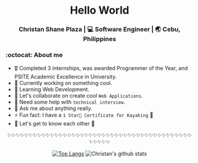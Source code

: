 <div align="center">
  <h1 align="center">Hello World</h1>
</div


<div align="center">
<h3 align="center"> Christan Shane Plaza | 💻 Software Engineer | 🌏 Cebu, Philippines </h3>
</div>

### :octocat: About me 
- 🎖 Completed 3 internships, was awarded Programmer of the Year, and PSITE Academic Excellence in University.
- 🔭 Currently working on something cool.
- 🌱 Learning Web Development.
- 👯 Let's collaborate on create cool `Web Applications`.
- 🤔 Need some help with `technical interview`.
- 💬 Ask me about anything really.
- ⚡ Fun fact: I have a `1 Star🌟 Certificate for Kayaking` 🤔
- 💭 Let's get to know each other 🌟

<span align="center">

✨✨✨✨✨✨✨✨✨✨✨✨✨✨✨✨✨✨✨✨✨✨✨✨✨✨✨✨✨✨✨✨✨✨✨✨✨✨✨✨✨✨✨✨✨✨✨✨

[![Top Langs](https://github-readme-stats.vercel.app/api/top-langs/?username=christanplaza&layout=compact)](https://github.com/anuraghazra/github-readme-stats)
![Christan's github stats](https://github-readme-stats.vercel.app/api/?username=christanplaza&show_icons=true&title_color=1F75C8&icon_color=2AA410&text_color=043667&bg_color=ffffff) 

</span>
